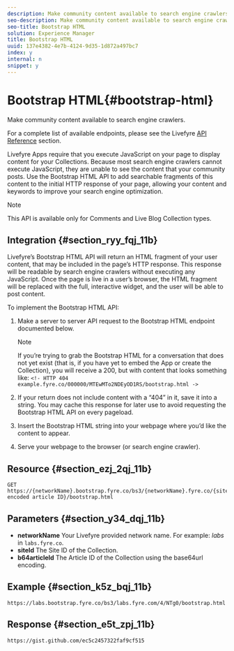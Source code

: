 ```yaml
---
description: Make community content available to search engine crawlers.
seo-description: Make community content available to search engine crawlers.
seo-title: Bootstrap HTML
solution: Experience Manager
title: Bootstrap HTML
uuid: 137e4382-4e7b-4124-9d35-1d872a497bc7
index: y
internal: n
snippet: y
---
```


# Bootstrap HTML{#bootstrap-html}

Make community content available to search engine crawlers.

For a complete list of available endpoints, please see the Livefyre [API Reference](https://api.livefyre.com/docs) section.

Livefyre Apps require that you execute JavaScript on your page to display content for your Collections. Because most search engine crawlers cannot execute JavaScript, they are unable to see the content that your community posts. Use the Bootstrap HTML API to add searchable fragments of this content to the initial HTTP response of your page, allowing your content and keywords to improve your search engine optimization.

>[!NOTE]
>
>This API is available only for Comments and Live Blog Collection types.

## Integration {#section_ryy_fqj_11b}

Livefyre’s Bootstrap HTML API will return an HTML fragment of your user content, that may be included in the page’s HTTP response. This response will be readable by search engine crawlers without executing any JavaScript. Once the page is live in a user’s browser, the HTML fragment will be replaced with the full, interactive widget, and the user will be able to post content.

To implement the Bootstrap HTML API:

1. Make a server to server API request to the Bootstrap HTML endpoint documented below.

   >[!NOTE]
   >
   >If you’re trying to grab the Bootstrap HTML for a conversation that does not yet exist (that is, if you have yet to embed the App or create the Collection), you will receive a 200, but with content that looks something like: `<!- HTTP 404 example.fyre.co/000000/MTEwMTo2NDEyOD1RS/bootstrap.html ->`

1. If your return does not include content with a “404” in it, save it into a string. You may cache this response for later use to avoid requesting the Bootstrap HTML API on every pageload.
1. Insert the Bootstrap HTML string into your webpage where you’d like the content to appear.
1. Serve your webpage to the browser (or search engine crawler).

## Resource {#section_ezj_2qj_11b}

```
GET https://{networkName}.bootstrap.fyre.co/bs3/{networkName}.fyre.co/{siteId}/{base64 encoded article ID}/bootstrap.html 

```

## Parameters {#section_y34_dqj_11b}

* **networkName** Your Livefyre provided network name. For example: *labs* in `labs.fyre.co`.
* **siteId** The Site ID of the Collection.
* **b64articleId** The Article ID of the Collection using the base64url encoding.

## Example {#section_k5z_bqj_11b}

```
https://labs.bootstrap.fyre.co/bs3/labs.fyre.com/4/NTg0/bootstrap.html 

```

## Response {#section_e5t_zpj_11b}

```
https://gist.github.com/ec5c2457322faf9cf515 

```
